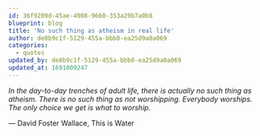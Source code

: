 ```yaml
---
id: 36f9209d-45ae-4908-9660-353a29b7a0b8
blueprint: blog
title: 'No such thing as atheism in real life'
author: de8b9c1f-5129-455a-bbb8-ea25d9a0a069
categories:
  - quotes
updated_by: de8b9c1f-5129-455a-bbb8-ea25d9a0a069
updated_at: 1691009247
---
```

*In the day-to-day trenches of adult life, there is actually no such thing as atheism. There is no such thing as not worshipping. Everybody worships. The only choice we get is what to worship.*

— David Foster Wallace, This is Water